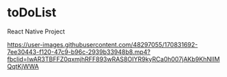 # toDoList
 React Native Project

https://user-images.githubusercontent.com/48297055/170831692-7ee30443-f120-47c9-b96c-2939b33948b8.mp4?fbclid=IwAR3TBFFZ0qxmjhRFF893wRAS8OIYR9kyRCa0h007jAKb9KhNlIMQqtKjWWA
